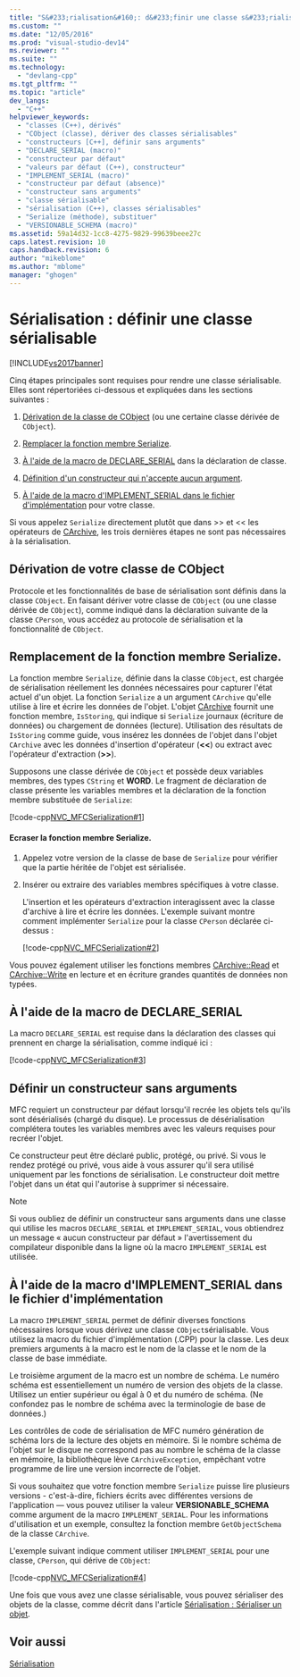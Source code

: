```yaml
---
title: "S&#233;rialisation&#160;: d&#233;finir une classe s&#233;rialisable | Microsoft Docs"
ms.custom: ""
ms.date: "12/05/2016"
ms.prod: "visual-studio-dev14"
ms.reviewer: ""
ms.suite: ""
ms.technology: 
  - "devlang-cpp"
ms.tgt_pltfrm: ""
ms.topic: "article"
dev_langs: 
  - "C++"
helpviewer_keywords: 
  - "classes (C++), dérivés"
  - "CObject (classe), dériver des classes sérialisables"
  - "constructeurs [C++], définir sans arguments"
  - "DECLARE_SERIAL (macro)"
  - "constructeur par défaut"
  - "valeurs par défaut (C++), constructeur"
  - "IMPLEMENT_SERIAL (macro)"
  - "constructeur par défaut (absence)"
  - "constructeur sans arguments"
  - "classe sérialisable"
  - "sérialisation (C++), classes sérialisables"
  - "Serialize (méthode), substituer"
  - "VERSIONABLE_SCHEMA (macro)"
ms.assetid: 59a14d32-1cc8-4275-9829-99639beee27c
caps.latest.revision: 10
caps.handback.revision: 6
author: "mikeblome"
ms.author: "mblome"
manager: "ghogen"
---
```

# S&#233;rialisation&#160;: d&#233;finir une classe s&#233;rialisable
[!INCLUDE[vs2017banner](../assembler/inline/includes/vs2017banner.md)]

Cinq étapes principales sont requises pour rendre une classe sérialisable.  Elles sont répertoriées ci\-dessous et expliquées dans les sections suivantes :  
  
1.  [Dérivation de la classe de CObject](#_core_deriving_your_class_from_cobject) \(ou une certaine classe dérivée de `CObject`\).  
  
2.  [Remplacer la fonction membre Serialize](#_core_overriding_the_serialize_member_function).  
  
3.  [À l'aide de la macro de DECLARE\_SERIAL](#_core_using_the_declare_serial_macro) dans la déclaration de classe.  
  
4.  [Définition d'un constructeur qui n'accepte aucun argument](#_core_defining_a_constructor_with_no_arguments).  
  
5.  [À l'aide de la macro d'IMPLEMENT\_SERIAL dans le fichier d'implémentation](#_core_using_the_implement_serial_macro_in_the_implementation_file) pour votre classe.  
  
 Si vous appelez `Serialize` directement plutôt que dans \>\> et \<\< les opérateurs de [CArchive](../mfc/reference/carchive-class.md), les trois dernières étapes ne sont pas nécessaires à la sérialisation.  
  
##  <a name="_core_deriving_your_class_from_cobject"></a> Dérivation de votre classe de CObject  
 Protocole et les fonctionnalités de base de sérialisation sont définis dans la classe `CObject`.  En faisant dériver votre classe de `CObject` \(ou une classe dérivée de `CObject`\), comme indiqué dans la déclaration suivante de la classe `CPerson`, vous accédez au protocole de sérialisation et la fonctionnalité de `CObject`.  
  
##  <a name="_core_overriding_the_serialize_member_function"></a> Remplacement de la fonction membre Serialize.  
 La fonction membre `Serialize`, définie dans la classe `CObject`, est chargée de sérialisation réellement les données nécessaires pour capturer l'état actuel d'un objet.  La fonction `Serialize` a un argument `CArchive` qu'elle utilise à lire et écrire les données de l'objet.  L'objet [CArchive](../mfc/reference/carchive-class.md) fournit une fonction membre, `IsStoring`, qui indique si `Serialize` journaux \(écriture de données\) ou chargement de données \(lecture\).  Utilisation des résultats de `IsStoring` comme guide, vous insérez les données de l'objet dans l'objet `CArchive` avec les données d'insertion d'opérateur \(**\<\<**\) ou extract avec l'opérateur d'extraction \(**\>\>**\).  
  
 Supposons une classe dérivée de `CObject` et possède deux variables membres, des types `CString` et **WORD**.  Le fragment de déclaration de classe présente les variables membres et la déclaration de la fonction membre substituée de `Serialize`:  
  
 [!code-cpp[NVC_MFCSerialization#1](../mfc/codesnippet/CPP/serialization-making-a-serializable-class_1.h)]  
  
#### Ecraser la fonction membre Serialize.  
  
1.  Appelez votre version de la classe de base de `Serialize` pour vérifier que la partie héritée de l'objet est sérialisée.  
  
2.  Insérer ou extraire des variables membres spécifiques à votre classe.  
  
     L'insertion et les opérateurs d'extraction interagissent avec la classe d'archive à lire et écrire les données.  L'exemple suivant montre comment implémenter `Serialize` pour la classe `CPerson` déclarée ci\-dessus :  
  
     [!code-cpp[NVC_MFCSerialization#2](../mfc/codesnippet/CPP/serialization-making-a-serializable-class_2.cpp)]  
  
 Vous pouvez également utiliser les fonctions membres [CArchive::Read](../Topic/CArchive::Read.md) et [CArchive::Write](../Topic/CArchive::Write.md) en lecture et en écriture grandes quantités de données non typées.  
  
##  <a name="_core_using_the_declare_serial_macro"></a> À l'aide de la macro de DECLARE\_SERIAL  
 La macro `DECLARE_SERIAL` est requise dans la déclaration des classes qui prennent en charge la sérialisation, comme indiqué ici :  
  
 [!code-cpp[NVC_MFCSerialization#3](../mfc/codesnippet/CPP/serialization-making-a-serializable-class_3.h)]  
  
##  <a name="_core_defining_a_constructor_with_no_arguments"></a> Définir un constructeur sans arguments  
 MFC requiert un constructeur par défaut lorsqu'il recrée les objets tels qu'ils sont désérialisés \(chargé du disque\).  Le processus de désérialisation complétera toutes les variables membres avec les valeurs requises pour recréer l'objet.  
  
 Ce constructeur peut être déclaré public, protégé, ou privé.  Si vous le rendez protégé ou privé, vous aide à vous assurer qu'il sera utilisé uniquement par les fonctions de sérialisation.  Le constructeur doit mettre l'objet dans un état qui l'autorise à supprimer si nécessaire.  
  
> [!NOTE]
>  Si vous oubliez de définir un constructeur sans arguments dans une classe qui utilise les macros `DECLARE_SERIAL` et `IMPLEMENT_SERIAL`, vous obtiendrez un message « aucun constructeur par défaut » l'avertissement du compilateur disponible dans la ligne où la macro `IMPLEMENT_SERIAL` est utilisée.  
  
##  <a name="_core_using_the_implement_serial_macro_in_the_implementation_file"></a> À l'aide de la macro d'IMPLEMENT\_SERIAL dans le fichier d'implémentation  
 La macro `IMPLEMENT_SERIAL` permet de définir diverses fonctions nécessaires lorsque vous dérivez une classe `CObject`sérialisable.  Vous utilisez la macro du fichier d'implémentation \(.CPP\) pour la classe.  Les deux premiers arguments à la macro est le nom de la classe et le nom de la classe de base immédiate.  
  
 Le troisième argument de la macro est un nombre de schéma.  Le numéro schéma est essentiellement un numéro de version des objets de la classe.  Utilisez un entier supérieur ou égal à 0 et du numéro de schéma. \(Ne confondez pas le nombre de schéma avec la terminologie de base de données.\)  
  
 Les contrôles de code de sérialisation de MFC numéro génération de schéma lors de la lecture des objets en mémoire.  Si le nombre schéma de l'objet sur le disque ne correspond pas au nombre le schéma de la classe en mémoire, la bibliothèque lève `CArchiveException`, empêchant votre programme de lire une version incorrecte de l'objet.  
  
 Si vous souhaitez que votre fonction membre `Serialize` puisse lire plusieurs versions \- c'est\-à\-dire, fichiers écrits avec différentes versions de l'application — vous pouvez utiliser la valeur **VERSIONABLE\_SCHEMA** comme argument de la macro `IMPLEMENT_SERIAL`.  Pour les informations d'utilisation et un exemple, consultez la fonction membre `GetObjectSchema` de la classe `CArchive`.  
  
 L'exemple suivant indique comment utiliser `IMPLEMENT_SERIAL` pour une classe, `CPerson`, qui dérive de `CObject`:  
  
 [!code-cpp[NVC_MFCSerialization#4](../mfc/codesnippet/CPP/serialization-making-a-serializable-class_4.cpp)]  
  
 Une fois que vous avez une classe sérialisable, vous pouvez sérialiser des objets de la classe, comme décrit dans l'article [Sérialisation : Sérialiser un objet](../mfc/serialization-serializing-an-object.md).  
  
## Voir aussi  
 [Sérialisation](../mfc/serialization-in-mfc.md)